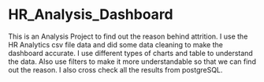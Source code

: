 # HR_Analysis_Dashboard
This is an Analysis Project to find out the reason behind attrition. I use the HR Analytics csv file data and did some data cleaning to make the dashboard accurate. I use different types of charts and table to understand the data. Also use filters to make it more understandable so that we can find out the reason. I also cross check all the results from postgreSQL.
